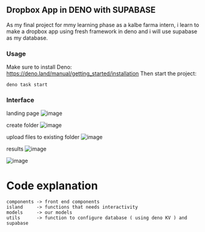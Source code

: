 ## Dropbox App in DENO with SUPABASE

As my final project for mmy learning phase as a kalbe farma intern, i learn to make a dropbox app using fresh framework in deno
and i will use supabase as my database.

### Usage

Make sure to install Deno: https://deno.land/manual/getting_started/installation
Then start the project:

```
deno task start
```

### Interface

landing page
![image](https://github.com/user-attachments/assets/45d33e64-778e-40dd-9efe-fd7b9bc4a604)

create folder
![image](https://github.com/user-attachments/assets/330ed7eb-7512-4d3f-b872-ad2bc1e16528)

upload files to existing folder
![image](https://github.com/user-attachments/assets/49d0a267-04bb-46ed-9c0f-208db438892a)

results
![image](https://github.com/user-attachments/assets/3e492692-f84e-44f1-a3a0-bbab602ca762)

![image](https://github.com/user-attachments/assets/06a462f5-9937-4840-bcfe-214f6492f729)

# Code explanation

```
components -> front end components
island     -> functions that needs interactivity
models     -> our models
utils      -> function to configure database ( using deno KV ) and supabase
```
